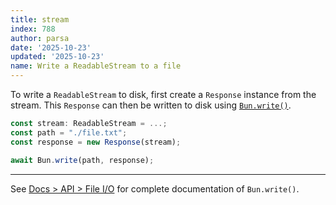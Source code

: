 ```yaml
---
title: stream
index: 788
author: parsa
date: '2025-10-23'
updated: '2025-10-23'
name: Write a ReadableStream to a file
---
```


To write a `ReadableStream` to disk, first create a `Response` instance from the stream. This `Response` can then be written to disk using [`Bun.write()`](https://bun.sh/docs/api/file-io#writing-files-bun-write).

```ts
const stream: ReadableStream = ...;
const path = "./file.txt";
const response = new Response(stream);

await Bun.write(path, response);
```

---

See [Docs > API > File I/O](https://bun.sh/docs/api/file-io#writing-files-bun-write) for complete documentation of `Bun.write()`.
